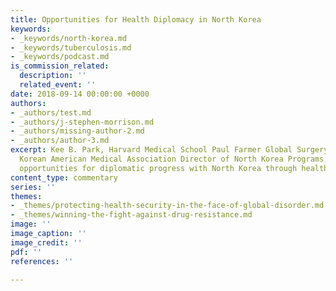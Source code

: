 ```yaml
---
title: Opportunities for Health Diplomacy in North Korea
keywords:
- _keywords/north-korea.md
- _keywords/tuberculosis.md
- _keywords/podcast.md
is_commission_related:
  description: ''
  related_event: ''
date: 2018-09-14 00:00:00 +0000
authors:
- _authors/test.md
- _authors/j-stephen-morrison.md
- _authors/missing-author-2.md
- _authors/author-3.md
excerpt: Kee B. Park, Harvard Medical School Paul Farmer Global Surgery Scholar and
  Korean American Medical Association Director of North Korea Programs, discusses
  opportunities for diplomatic progress with North Korea through health.
content_type: commentary
series: ''
themes:
- _themes/protecting-health-security-in-the-face-of-global-disorder.md
- _themes/winning-the-fight-against-drug-resistance.md
image: ''
image_caption: ''
image_credit: ''
pdf: ''
references: ''

---
```

